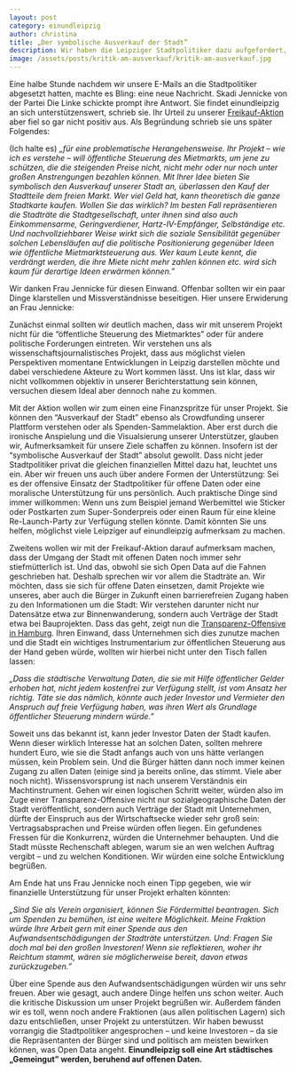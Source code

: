 ```yaml
---
layout: post
category: einundleipzig
author: christina
title: „Der symbolische Ausverkauf der Stadt”
description: Wir haben die Leipziger Stadtpolitiker dazu aufgefordert, einen Ortsteil freizukaufen. Auf unsere Aktion haben wir bislang vor allem Rückmeldung aus der Fraktion „Die Linke” bekommen. Dabei gab es auch kritische Nachfragen. Wir würden den Ausverkauf der Stadt simulieren – und damit unser Ziel ad absurdum führen, schrieb uns Skadi Jennicke. Wir sehen das Ganze aus einem anderen Blickwinkel. Deshalb möchten wir uns dazu positionieren. Teil Eins unserer Kritik-Zusammenfassung.
image: /assets/posts/kritik-am-ausverkauf/kritik-am-ausverkauf.jpg
---
```

Eine halbe Stunde nachdem wir unsere E-Mails an die Stadtpolitiker abgesetzt hatten, machte es Bling: eine neue Nachricht. Skadi Jennicke von der Partei Die Linke schickte prompt ihre Antwort. Sie findet einundleipzig an sich unterstützenswert, schrieb sie. Ihr Urteil zu unserer [Freikauf-Aktion](http://www.einundleipzig.de/blog/ortsteil-freikaufen/) aber fiel so gar nicht positiv aus. Als Begründung schrieb sie uns später Folgendes:

(Ich halte es) *„für eine problematische Herangehensweise. Ihr Projekt – wie ich es verstehe – will öffentliche Steuerung des Mietmarkts, um jene zu schützen, die die steigenden Preise nicht, nicht mehr oder nur noch unter großen Anstrengungen bezahlen können. Mit Ihrer Idee bieten Sie symbolisch den Ausverkauf unserer Stadt an, überlassen den Kauf der Stadtteile dem freien Markt. Wer viel Geld hat, kann theoretisch die ganze Stadtkarte kaufen. Wollen Sie das wirklich? Im besten Fall repräsentieren die Stadträte die Stadtgesellschaft, unter ihnen sind also auch Einkommensarme, Geringverdiener, Hartz-IV-Empfänger, Selbständige etc. Und nachvollziehbarer Weise wirkt sich die soziale Sensibilität gegenüber solchen Lebensläufen auf die politische Positionierung gegenüber Ideen wie öffentliche Mietmarktsteuerung aus. Wer kaum Leute kennt, die verdrängt werden, die ihre Miete nicht mehr zahlen können etc. wird sich kaum für derartige Ideen erwärmen können.”*

Wir danken Frau Jennicke für diesen Einwand. Offenbar sollten wir ein paar Dinge klarstellen und Missverständnisse beseitigen. Hier unsere Erwiderung an Frau Jennicke:

Zunächst einmal sollten wir deutlich machen, dass wir mit unserem Projekt nicht für die “öffentliche Steuerung des Mietmarktes” oder für andere politische Forderungen eintreten. Wir verstehen uns als wissenschaftsjournalistisches Projekt, dass aus möglichst vielen Perspektiven momentane Entwicklungen in Leipzig darstellen möchte und dabei verschiedene Akteure zu Wort kommen lässt. Uns ist klar, dass wir nicht vollkommen objektiv in unserer Berichterstattung sein können, versuchen diesem Ideal aber dennoch nahe zu kommen.

Mit der Aktion wollen wir zum einen eine Finanzspritze für unser Projekt. Sie können den “Ausverkauf der Stadt” ebenso als Crowdfunding unserer Plattform verstehen oder als Spenden-Sammelaktion. Aber erst durch die ironische Anspielung und die Visualsierung unserer Unterstützer, glauben wir, Aufmerksamkeit für unsere Ziele schaffen zu können. Insofern ist der “symbolische Ausverkauf der Stadt” absolut gewollt. Dass nicht jeder Stadtpolitiker privat die gleichen finanziellen Mittel dazu hat, leuchtet uns ein. Aber wir freuen uns auch über andere Formen der Unterstützung: Sei es der offensive Einsatz der Stadtpolitiker für offene Daten oder eine moralische Unterstützung für uns persönlich. Auch praktische Dinge sind immer willkommen: Wenn uns zum Beispiel jemand Werbemittel wie Sticker oder Postkarten zum Super-Sonderpreis oder einen Raum für eine kleine Re-Launch-Party zur Verfügung stellen könnte. Damit könnten Sie uns helfen, möglichst viele Leipziger auf einundleipzig aufmerksam zu machen.

Zweitens wollen wir mit der Freikauf-Aktion darauf aufmerksam machen, dass der Umgang der Stadt mit offenen Daten noch immer sehr stiefmütterlich ist. Und das, obwohl sie sich Open Data auf die Fahnen geschrieben hat. Deshalb sprechen wir vor allem die Stadträte an. Wir möchten, dass sie sich für offene Daten einsetzen, damit Projekte wie unseres, aber auch die Bürger in Zukunft einen barrierefreien Zugang haben zu den Informationen um die Stadt: Wir verstehen darunter nicht nur Datensätze etwa zur Binnenwanderung, sondern auch Verträge der Stadt etwa bei Bauprojekten. Dass das geht, zeigt nun die [Transparenz-Offensive in Hamburg](http://archiv.jungewelt.de/2014/10-02/057.php). Ihren Einwand, dass Unternehmen sich dies zunutze machen und die Stadt ein wichtiges Instrumentarium zur öffentlichen Steuerung aus der Hand geben würde, wollten wir hierbei nicht unter den Tisch fallen lassen:

*„Dass die städtische Verwaltung Daten, die sie mit Hilfe öffentlicher Gelder erhoben hat, nicht jedem kostenfrei zur Verfügung stellt, ist vom Ansatz her richtig. Täte sie das nämlich, könnte auch jeder Investor und Vermieter den Anspruch auf freie Verfügung haben, was ihren Wert als Grundlage öffentlicher Steuerung mindern würde.”*

Soweit uns das bekannt ist, kann jeder Investor Daten der Stadt kaufen. Wenn dieser wirklich Interesse hat an solchen Daten, sollten mehrere hundert Euro, wie sie die Stadt anfangs auch von uns hätte verlangen müssen, kein Problem sein. Und die Bürger hätten dann noch immer keinen Zugang zu allen Daten (einige sind ja bereits online, das stimmt. Viele aber noch nicht). Wissensvorsprung ist nach unserem Verständnis ein Machtinstrument. Gehen wir einen logischen Schritt weiter, würden also im Zuge einer Transparenz-Offensive nicht nur sozialgeographische Daten der Stadt veröffentlicht, sondern auch Verträge der Stadt mit Unternehmen, dürfte der Einspruch aus der Wirtschaftsecke wieder sehr groß sein: Vertragsabsprachen und Preise würden offen liegen. Ein gefundenes Fressen für die Konkurrenz, würden die Unternehmer behaupten. Und die Stadt müsste Rechenschaft ablegen, warum sie an wen welchen Auftrag vergibt – und zu welchen Konditionen. Wir würden eine solche Entwicklung begrüßen.

Am Ende hat uns Frau Jennicke noch einen Tipp gegeben, wie wir finanzielle Unterstützung für unser Projekt erhalten könnten:

*„Sind Sie als Verein organisiert, können Sie Fördermittel beantragen. Sich um Spenden zu bemühen, ist eine weitere Möglichkeit. Meine Fraktion würde Ihre Arbeit gern mit einer Spende aus den Aufwandsentschädigungen der Stadträte unterstützen. Und: Fragen Sie doch mal bei den großen Investoren! Wenn sie reflektieren, woher ihr Reichtum stammt, wären sie möglicherweise bereit, davon etwas zurückzugeben.”*

Über eine Spende aus den Aufwandsentschädigungen würden wir uns sehr freuen. Aber wie gesagt, auch andere Dinge helfen uns schon weiter. Auch die kritische Diskussion um unser Projekt begrüßen wir. Außerdem fänden wir es toll, wenn noch andere Fraktionen (aus allen politischen Lagern) sich dazu entschließen, unser Projekt zu unterstützen. Wir haben bewusst vorrangig die Stadtpolitiker angesprochen – und keine Investoren – da sie die Repräsentanten der Bürger sind und politisch am meisten bewirken können, was Open Data angeht. **Einundleipzig soll eine Art städtisches „Gemeingut” werden, beruhend auf offenen Daten.**